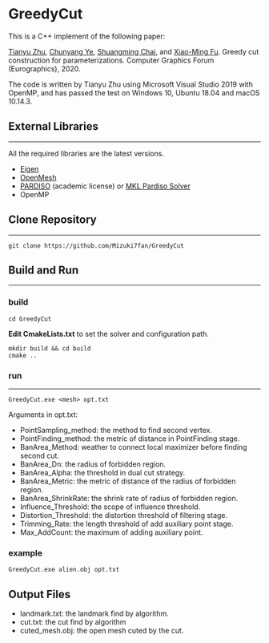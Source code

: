 # GreedyCut

This is a C++ implement of the following paper:

[Tianyu Zhu](https://Mizuki7fan.github.io), [Chunyang Ye](https://chunyangye.github.io), [Shuangming Chai](https://https://kfckfckf.github.io), and [Xiao-Ming Fu](http://staff.ustc.edu.cn/~fuxm).
Greedy cut construction for parameterizations.
Computer Graphics Forum (Eurographics), 2020.

The code is written by Tianyu Zhu using Microsoft Visual Studio 2019 with OpenMP, and has passed the test on Windows 10, Ubuntu 18.04 and macOS 10.14.3.

## External Libraries
---
All the required libraries are the latest versions.

* [Eigen](http://eigen.tuxfamily.org/)
* [OpenMesh](https://www.openmesh.org/)
* [PARDISO](https://www.pardiso-project.org/) (academic license) or [MKL Pardiso Solver](https://software.intel.com/content/www/us/en/develop/tools/math-kernel-library.html)
* OpenMP

## Clone Repository
---
```
git clone https://github.com/Mizuki7fan/GreedyCut
```

## Build and Run
---
### build
```
cd GreedyCut
```
**Edit CmakeLists.txt** to set the solver and configuration path.

```
mkdir build && cd build
cmake ..
```

### run
---
```
GreedyCut.exe <mesh> opt.txt
```
Arguments in opt.txt:
* PointSampling_method: the method to find second vertex.
* PointFinding_method: the metric of distance in PointFinding stage.
* BanArea_Method: weather to connect local maximizer before finding second cut.
* BanArea_Dn: the radius of forbidden region.
* BanArea_Alpha: the threshold in dual cut strategy.
* BanArea_Metric: the metric of distance of the radius of forbidden region.
* BanArea_ShrinkRate: the shrink rate of radius of forbidden region.
* Influence_Threshold: the scope of influence threshold.
* Distortion_Threshold: the distortion threshold of filtering stage.
* Trimming_Rate: the length threshold of add auxiliary point stage.
* Max_AddCount: the maximum of adding auxiliary point.

### example
```
GreedyCut.exe alien.obj opt.txt
```

## Output Files
* landmark.txt: the landmark find by algorithm.
* cut.txt: the cut find by algorithm
* cuted_mesh.obj: the open mesh cuted by the cut.